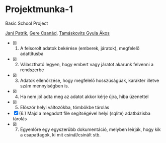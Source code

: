 # Projektmunka-1

Basic School Project

[Jani Patrik](https://github.com/OHOKs), [Gere Csanád](https://github.com/csanszy), [Tamáskovits Gyula Ákos](https://github.com/TGyAkos)

- [X] 1. A felsorolt adatok bekérése (emberek, járatok), megfelelő adattítusba
- [X] 2. Választható legyen, hogy embert vagy járatot akarunk felvenni a rendszerbe
- [X] 3. Adatok ellenőrzése, hogy megfelelő hosszúságúak, karakter illetve szám mennyiségben is.
- [X] 4. Ha nem jól adta meg az adatot akkor kérje újra, hiba üzenettel
- [X] 5. Először helyi változókba, tömbökbe tárolás
- [X] (6.) Majd a megadott file segítségével helyi (sqlite) adatbázisba tárolás
- [X] 7. Egyenlőre egy egyszerűbb dokumentáció, melyben leírják, hogy kik a csapattagok, ki mit csinál/csinált stb.